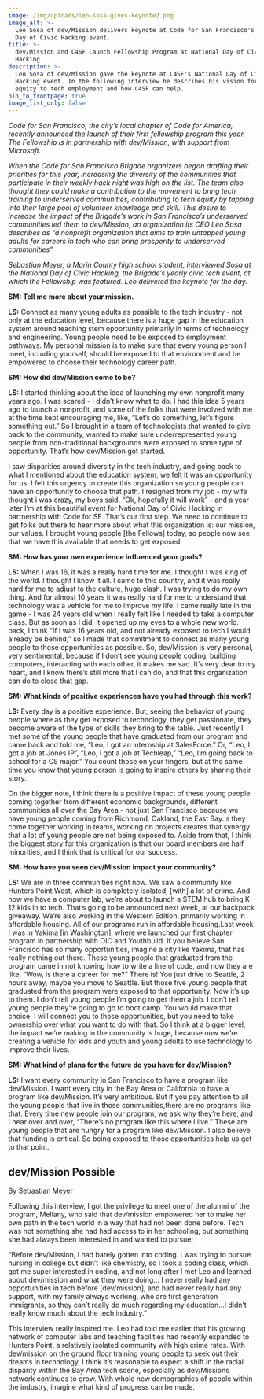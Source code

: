 ```yaml
---
image: /img/uploads/leo-sosa-gives-keynote2.png
image_alt: >-
  Leo Sosa of dev/Mission delivers keynote at Code for San Francisco's National
  Day of Civic Hacking event.
title: >-
  dev/Mission and C4SF Launch Fellowship Program at National Day of Civic
  Hacking
description: >-
  Leo Sosa of dev/Mission gave the keynote at C4SF's National Day of Civic
  Hacking event. In the following interview he describes his vision for bringing
  equity to tech employment and how C4SF can help.
pin_to_frontpage: true
image_list_only: false
---
```

_Code for San Francisco, the city’s local chapter of Code for America, recently announced the launch of their first fellowship program this year. The Fellowship is in partnership with dev/Mission, with support from Microsoft._

_When the Code for San Francisco Brigade organizers began drafting their priorities for this year, increasing the diversity of the communities that participate in their weekly hack night was high on the list. The team also thought they could make a contribution to the movement to bring tech training to underserved communities, contributing to tech equity by tapping into their large pool of volunteer knowledge and skill. This desire to increase the impact of the Brigade’s work in San Francisco’s underserved communities led them to dev/Mission, an organization its CEO Leo Sosa describes as “a nonprofit organization that aims to train untapped young adults for careers in tech who can bring prosperity to underserved communities”._

_Sebastian Meyer, a Marin County high school student, interviewed Sosa at the National Day of Civic Hacking, the Brigade’s yearly civic tech event, at which the Fellowship was featured. Leo delivered the keynote for the day._

 

**SM: Tell me more about your mission.**

**LS:** Connect as many young adults as possible to the tech industry - not only at the education level, because there is a huge gap in the education system around teaching stem opportunity primarily in terms of technology and engineering. Young people need to be exposed to employment pathways. My personal mission is to make sure that every young person I meet, including yourself, should be exposed to that environment and be empowered to choose their technology career path.

**SM: How did dev/Mission come to be?**

**LS:** I started thinking about the idea of launching my own nonprofit many years ago. I was scared - I didn’t know what to do. I had this idea 5 years ago to launch a nonprofit, and some of the folks that were involved with me at the time kept encouraging me, like, “Let’s do something, let’s figure something out.” So I brought in a team of technologists that wanted to give back to the community, wanted to make sure underrepresented young people from non-traditional backgrounds were exposed to some type of opportunity. That’s how dev/Mission got started. 

I saw disparities around diversity in the tech industry, and going back to what I mentioned about the education system, we felt it was an opportunity for us. I felt this urgency to create this organization so young people can have an opportunity to choose that path. I resigned from my job - my wife thought i was crazy, my boys said, “Ok, hopefully it will work” - and a year later I’m at this beautiful event for National Day of Civic Hacking in partnership with Code for SF. That’s our first step. We need to continue to get folks out there to hear more about what this organization is: our mission, our values. I brought young people \[the Fellows] today, so people now see that we have this available that needs to get exposed. 

**SM: How has your own experience influenced your goals?**

**LS:** When I was 16, it was a really hard time for me. I thought I was king of the world. I thought I knew it all. I came to this country, and it was really hard for me to adjust to the culture, huge clash. I was trying to do my own thing. And for almost 10 years it was really hard for me to understand that technology was a vehicle for me to improve my life. I came really late in the game - I was 24 years old when I really felt like I needed to take a computer class. But as soon as I did, it opened up my eyes to a whole new world. back, I think “If I was 16 years old, and not already exposed to tech I would already be behind,” so I made that commitment to connect as many young people to those opportunities as possible. So, dev/Mission is very personal, very sentimental, because if I don’t see young people coding, building computers, interacting with each other, it makes me sad. It’s very dear to my heart, and I know there’s still more that I can do, and that this organization can do to close that gap.

**SM: What kinds of positive experiences have you had through this work?**

**LS:** Every day is a positive experience. But, seeing the behavior of young people where as they get exposed to technology, they get passionate, they become aware of the type of skills they bring to the table. Just recently I met some of the young people that have graduated from our program and came back and told me, “Leo, I got an internship at SalesForce.” Or, “Leo, I got a job at Jones IP”, “Leo, I got a job at Techleap,” “Leo, I’m going back to school for a CS major.” You count those on your fingers, but at the same time you know that young person is going to inspire others by sharing their story. 

On the bigger note, I think there is a positive impact of these young people coming together from different economic backgrounds, different communities all over the Bay Area - not just San Francisco because we have young people coming from Richmond, Oakland, the East Bay. s they come together working in teams, working on projects creates that synergy that a lot of young people are not being exposed to. Aside from that, I think the biggest story for this organization is that our board members are half minorities, and I think that is critical for our success.

**SM: How have you seen dev/Mission impact your community?**

**LS:** We are in three communities right now. We saw a community like Hunters Point West, which is completely isolated, \[with] a lot of crime. And now we have a computer lab, we’re about to launch a STEM hub to bring K-12 kids in to tech. That’s going to  be announced next week, at our backpack giveaway. We’re also working in the Western Edition, primarily working in affordable housing. All of our programs run in affordable housing.Last week I was in Yakima \[in Washington], where we launched our first chapter program in partnership with OIC and Youthbuild. If you believe San Francisco has so many opportunities, imagine a city like Yakima, that has really nothing out there. These young people that graduated from the program came in not knowing how to write a line of code, and now they are like, “Wow, is there a career for me?” There is! You just drive to Seattle, 2 hours away, maybe you move to Seattle. But those five young people that graduated from the program were exposed to that opportunity. Now it’s up to them. I don’t tell young people I’m going to get them a job. I don’t tell young people they’re going to go to boot camp. You would make that choice. I will connect you to those opportunities, but you need to take ownership over what you want to do with that. So I think at a bigger level, the impact we’re making in the community is huge, because now we’re creating a vehicle for kids and youth and young adults to use technology to improve their lives.

**SM: What kind of plans for the future do you have for dev/Mission?**

**LS:** I want every community in San Francisco to have a program like dev/Mission. I want every city in the Bay Area or California to have a program like dev/Mission. It’s very ambitious. But if you pay attention to all the young people that live in those communities,there are no programs like that. Every time new people join our program, we ask why they’re here, and I hear over and over, “There’s no program like this where I live.” These are young people that are hungry for a program like dev/Mission. I also believe that funding is critical. So being exposed to those opportunities help us get to that point. 



## dev/Mission Possible

By Sebastian Meyer

Following this interview, I got the privilege to meet one of the alumni of the program, Mellany, who said that dev/mission empowered her to make her own path in the tech world in a way that had not been done before. Tech was not something she had had access to in her schooling, but something she had always been interested in and wanted to pursue:

“Before dev/Mission, I had barely gotten into coding. I was trying to pursue nursing in college but didn’t like chemistry, so I took a coding class, which got me super interested in coding, and not long after I met Leo and learned about dev/mission and what they were doing… I never really had any opportunities in tech before \[dev/mission], and had never really had any support, with my family always working, who are first generation immigrants, so they can’t really do much regarding my education...I didn’t really know much about the tech industry.”

This interview really inspired me. Leo had told me earlier that his growing network of computer labs and teaching facilities had recently expanded to Hunters Point, a relatively isolated community with high crime rates. With dev/mission on the ground floor training young people to seek out their dreams in technology, I think it’s reasonable to expect a shift in the racial disparity within the Bay Area tech scene, especially as dev/Missions network continues to grow. With whole new demographics of people within the industry, imagine what kind of progress can be made.
